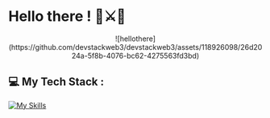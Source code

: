 <h1 align="center">
  
# Hello there ! 🥋⚔️🌌
</h1>

<p align="center">
![hellothere](https://github.com/devstackweb3/devstackweb3/assets/118926098/26d2024a-5f8b-4076-bc62-4275563fd3bd)
</p>
<h2 align="center">
  
## 💻 My Tech Stack :
</h2>

[![My Skills](https://skillicons.dev/icons?i=js,html,css,nextjs)](https://skillicons.dev)

